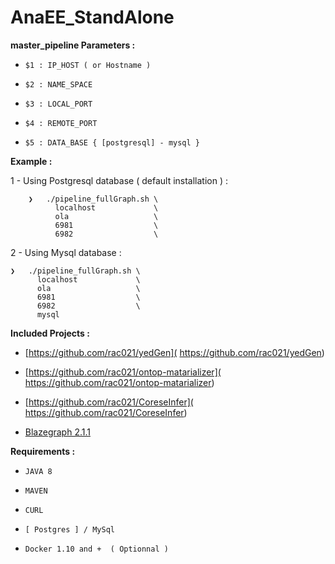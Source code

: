 # AnaEE_StandAlone

 **master_pipeline Parameters :**
 
-    `$1 : IP_HOST ( or Hostname )`

-    `$2 : NAME_SPACE `

-    `$3 : LOCAL_PORT `

-    `$4 : REMOTE_PORT `

-    `$5 : DATA_BASE { [postgresql] - mysql }`

**Example :**

   1 - Using Postgresql database ( default installation ) :

```
    ❯   ./pipeline_fullGraph.sh \
          localhost             \
          ola                   \
          6981                  \
          6982                  \
```
    
   2 - Using Mysql database :

```
❯   ./pipeline_fullGraph.sh \
      localhost             \
      ola                   \
      6981                  \
      6982                  \
      mysql     
```
     
**Included Projects :**

-    [https://github.com/rac021/yedGen]( https://github.com/rac021/yedGen)

-    [https://github.com/rac021/ontop-matarializer]( https://github.com/rac021/ontop-matarializer)
   
-    [https://github.com/rac021/CoreseInfer]( https://github.com/rac021/CoreseInfer)

-    [Blazegraph 2.1.1]( https://www.blazegraph.com/)   
   

**Requirements :**

-    `JAVA 8`
    
-    `MAVEN`
   
-    `CURL `
    
-    `[ Postgres ] / MySql`

-    `Docker 1.10 and +  ( Optionnal ) ` 

